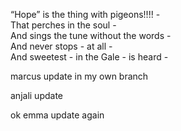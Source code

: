 “Hope” is the thing with pigeons!!!! -  
That perches in the soul -  
And sings the tune without the words -  
And never stops - at all -  
And sweetest - in the Gale - is heard - 

marcus update in my own branch

anjali update

ok emma update again
